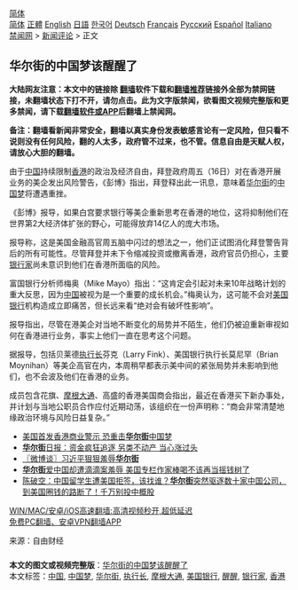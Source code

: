  <!-- 面包屑导航 --> <div class="breadcrumb"><!-- GTranslate: https://gtranslate.io/ -->  <div class="switcher notranslate">  <div class="selected">  <a href="#" onclick="return false;"> 简体</a>  </div>  <div class="option">  <a href="https://www.bannedbook.org" onclick="doGTranslate('zh-CN|zh-CN');jQuery('div.switcher div.selected a').html(jQuery(this).html());return false;" title="简体中文" class="nturl selected"> 简体</a>  <a href="https://www.bannedbook.org/zh-tw/" onclick="doGTranslate('zh-CN|zh-TW');jQuery('div.switcher div.selected a').html(jQuery(this).html());return false;" title="繁體中文" class="nturl"> 正體</a>  <a href="https://www.bannedbook.org/en/" onclick="doGTranslate('zh-CN|en');jQuery('div.switcher div.selected a').html(jQuery(this).html());return false;" title="English" class="nturl"> English</a>  <a href="https://www.bannedbook.org/ja/" onclick="doGTranslate('zh-CN|ja');jQuery('div.switcher div.selected a').html(jQuery(this).html());return false;" title="日本語" class="nturl"> 日語</a>  <a href="https://www.bannedbook.org/ko/" onclick="doGTranslate('zh-CN|ko');jQuery('div.switcher div.selected a').html(jQuery(this).html());return false;" title="한국어" class="nturl"> 한국어</a>  <a href="https://www.bannedbook.org/de/" onclick="doGTranslate('zh-CN|de');jQuery('div.switcher div.selected a').html(jQuery(this).html());return false;" title="Deutsch" class="nturl"> Deutsch</a>  <a href="https://www.bannedbook.org/fr/" onclick="doGTranslate('zh-CN|fr');jQuery('div.switcher div.selected a').html(jQuery(this).html());return false;" title="Français" class="nturl"> Français</a>  <a href="https://www.bannedbook.org/ru/" onclick="doGTranslate('zh-CN|ru');jQuery('div.switcher div.selected a').html(jQuery(this).html());return false;" title="Русский" class="nturl"> Русский</a>  <a href="https://www.bannedbook.org/es/" onclick="doGTranslate('zh-CN|es');jQuery('div.switcher div.selected a').html(jQuery(this).html());return false;" title="Español" class="nturl"> Español</a>  <a href="https://www.bannedbook.org/it/" onclick="doGTranslate('zh-CN|it');jQuery('div.switcher div.selected a').html(jQuery(this).html());return false;" title="Italiano" class="nturl"> Italiano</a>  </div>  </div>      <div class='breadcrumb-sub'><!-- Breadcrumb NavXT 6.3.0 --> <a href="https://www.bannedbook.org/" class="home">禁闻网</a> &gt; <a href="https://www.bannedbook.org/bnews/comments/" class="category">新闻评论</a> &gt; 正文</div></div><h2>华尔街的中国梦该醒醒了</h2> <p class="notice"><b>大陆网友注意：本文中的链接除 <a href="https://github.com/bannedbook/fanqiang" >翻墙</a>软件下载和<a href="https://github.com/killgcd/justmysocks/blob/master/README.md">翻墙推荐</a>链接外全部为禁网链接，未翻墙状态下打不开，请勿点击。此为文字版禁闻，欲看图文视频完整版和更多禁闻，请下载<a href="https://github.com/bannedbook/fanqiang">翻墙软件或APP</a>后翻墙上禁闻网。</p><p>备注：翻墙看新闻非常安全，翻墙以真实身份发表敏感言论有一定风险，但只看不说则没有任何风险，翻的人太多，政府管不过来，也不管。信息自由是天赋人权，请放心大胆的翻墙。</b></p>  <div class="entry"> <p>由于<span class='wp_keywordlink_affiliate'><a href="https://www.bannedbook.org/" title="中国" target="_blank">中国</a></span>持续限制<a href="https://www.bannedbook.org/bnews/tag/%e9%a6%99%e6%b8%af/" class="st_tag internal_tag" rel="tag" title="标签 香港 下的日志">香港</a>的政治及经济自由，拜登政府周五（16日）对在香港开展业务的美企发出风险警告，《彭博》指出，拜登释出此一讯息，意味着<a href="https://www.bannedbook.org/bnews/tag/%e5%8d%8e%e5%b0%94%e8%a1%97/" class="st_tag internal_tag" rel="tag" title="标签 华尔街 下的日志">华尔街</a>的<a href="https://www.bannedbook.org/bnews/tag/%e4%b8%ad%e5%9b%bd%e6%a2%a6/" class="st_tag internal_tag" rel="tag" title="标签 中国梦 下的日志">中国梦</a>将遭遇重挫。</p> <p>《彭博》报导，如果白宫要求银行等美企重新思考在香港的地位，这将抑制他们在世界第2大经济体扩张的野心，可能得放弃14亿人的庞大市场。</p>  <p>报导称，这是美国金融高官周五脑中闪过的想法之一，他们正试图消化拜登警告背后的所有可能性。尽管拜登并未下令缩减投资或撤离香港，政府官员仍担心，主要<a href="https://www.bannedbook.org/bnews/tag/%e9%93%b6%e8%a1%8c%e5%ae%b6/" class="st_tag internal_tag" rel="tag" title="标签 银行家 下的日志">银行家</a>尚未意识到他们在香港所面临的风险。</p> <p>富国银行分析师梅奥（Mike Mayo）指出：“这肯定会引起对未来10年战略计划的重大反思，因为<a href="https://www.bannedbook.org/bnews/tag/%E4%B8%AD%E5%9B%BD/" class="st_tag internal_tag" rel="tag" title="标签 中国 下的日志">中国</a>被视为是一个重要的成长机会。”梅奥认为，这可能不会对<a href="https://www.bannedbook.org/bnews/tag/%E7%BE%8E%E5%9B%BD%E9%93%B6%E8%A1%8C/" class="st_tag internal_tag" rel="tag" title="标签 美国银行 下的日志">美国银行</a>机构造成立即痛苦，但长远来看“绝对会有破坏性影响”。</p>  <p>报导指出，尽管在港美企对当地不断变化的局势并不陌生，他们仍被迫重新审视如何在香港进行业务，事实上他们一直在思考这个问题。</p> <p>据报导，包括贝莱德<a href="https://www.bannedbook.org/bnews/tag/%E6%89%A7%E8%A1%8C%E9%95%BF/" class="st_tag internal_tag" rel="tag" title="标签 执行长 下的日志">执行长</a>芬克（Larry Fink）、美国银行执行长莫尼罕（Brian Moynihan）等美企高官在内，本周稍早都表示美中间的紧张局势并未影响到他们，也不会波及他们在香港的业务。</p>  <p>成员包含花旗、<a href="https://www.bannedbook.org/bnews/tag/%e6%91%a9%e6%a0%b9%e5%a4%a7%e9%80%9a/" class="st_tag internal_tag" rel="tag" title="标签 摩根大通 下的日志">摩根大通</a>、高盛的香港美国商会指出，最近在香港买下新办事处，并计划与当地公职员合作应付近期动荡，该组织在一份声明称：“商会非常清楚地缘政治环境与风险日益复杂。”</p> <ul class='op-related-articles' title='相关阅读'> <li><a href='https://www.bannedbook.org/bnews/bannedvideo/20210718/1589213.html' target='_blank'>美国首发香港商业警示 恐重击<b>华尔街</b>中国梦</a></li> <li><a href='https://www.bannedbook.org/bnews/cnnews/20210718/1589189.html' target='_blank'><b>华尔街</b>日报：资金疯狂追逐 另类不动产 当心涨过头</a></li> <li><a href='https://www.bannedbook.org/bnews/ssgc/20210714/1586831.html' target='_blank'>〖微博谈〗习近平狠狠羞辱<b>华尔街</b></a></li> <li><a href='https://www.bannedbook.org/bnews/headline/20210713/1586414.html' target='_blank'><b>华尔街</b>爱中国却遭滴滴案羞辱 美国专栏作家棒喝不该再当摇钱树了</a></li> <li><a href='https://www.bannedbook.org/bnews/bannedvideo/20210709/1583466.html' target='_blank'>陈破空：中国留学生遭美国拒签，该找谁？<b>华尔街</b>突然驱逐数十家中国公司，到美国圈钱的路断了！千万别投中概股</a></li> </ul> <p class="texttj"> <a href="https://github.com/bannedbook/fanqiang/wiki/V2ray%E6%9C%BA%E5%9C%BA" target="_blank">WIN/MAC/安卓/iOS高速翻墙:高清视频秒开,超低延迟</a><br/> <a href="https://github.com/bannedbook/fanqiang/wiki/%E7%A6%81%E9%97%BB%E7%BD%91%E5%AE%89%E5%8D%93%E7%BF%BB%E5%A2%99%E6%96%B0%E9%97%BBAPP" target="_blank">免费PC翻墙、安卓VPN翻墙APP</a></p> <p> 来源：自由财经 </p><a name='sharetosocial'></a>  <div style="margin-bottom:5px;padding-bottom:5px;clear:both"> <div id="archive-pix-1" class="banner-ads"> <!-- AuctionX Display platform tag START --> <div id="26318x728x90x621x_ADSLOT2" clicktrack="%%CLICK_URL_ESC%%"></div> <!-- AuctionX Display platform tag END --> </div> <div id="archive-pix-2" class="banner-ads"> <!-- AuctionX Display platform tag START --> <div id="26315x300x250x621x_ADSLOT2" clicktrack="%%CLICK_URL_ESC%%"></div> <!-- AuctionX Display platform tag END --> </div> </div>    <div id="archive-pix-1" class="banner-ads"> <!-- AuctionX Display platform tag START --> <div id="26318x728x90x621x_ADSLOT3" clicktrack="%%CLICK_URL_ESC%%"></div> <!-- AuctionX Display platform tag END --> </div> <div><b>本文的图文或视频完整版</b>：<a href='https://www.bannedbook.org/bnews/comments/20210718/1589375.html'>华尔街的中国梦该醒醒了</a></div>  </div><!--END ENTRY--> <div class="postfooter"> <div>本文标签：<a href="https://www.bannedbook.org/bnews/tag/%E4%B8%AD%E5%9B%BD/" rel="tag">中国</a>, <a href="https://www.bannedbook.org/bnews/tag/%e4%b8%ad%e5%9b%bd%e6%a2%a6/" rel="tag">中国梦</a>, <a href="https://www.bannedbook.org/bnews/tag/%e5%8d%8e%e5%b0%94%e8%a1%97/" rel="tag">华尔街</a>, <a href="https://www.bannedbook.org/bnews/tag/%E6%89%A7%E8%A1%8C%E9%95%BF/" rel="tag">执行长</a>, <a href="https://www.bannedbook.org/bnews/tag/%e6%91%a9%e6%a0%b9%e5%a4%a7%e9%80%9a/" rel="tag">摩根大通</a>, <a href="https://www.bannedbook.org/bnews/tag/%E7%BE%8E%E5%9B%BD%E9%93%B6%E8%A1%8C/" rel="tag">美国银行</a>, <a href="https://www.bannedbook.org/bnews/tag/%E9%86%92%E9%86%92/" rel="tag">醒醒</a>, <a href="https://www.bannedbook.org/bnews/tag/%e9%93%b6%e8%a1%8c%e5%ae%b6/" rel="tag">银行家</a>, <a href="https://www.bannedbook.org/bnews/tag/%e9%a6%99%e6%b8%af/" rel="tag">香港</a></div>  </div><!--END POSTFOOTER--> 
